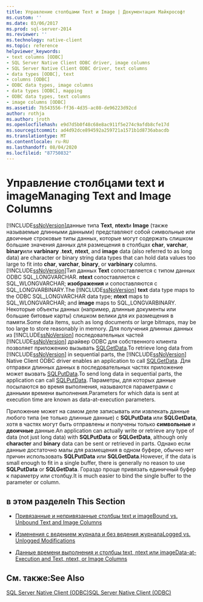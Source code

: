 ```yaml
---
title: Управление столбцами Text и Image | Документация Майкрософт
ms.custom: ''
ms.date: 03/06/2017
ms.prod: sql-server-2014
ms.reviewer: ''
ms.technology: native-client
ms.topic: reference
helpviewer_keywords:
- text columns [ODBC]
- SQL Server Native Client ODBC driver, image columns
- SQL Server Native Client ODBC driver, text columns
- data types [ODBC], text
- columns [ODBC]
- ODBC data types, image columns
- data types [ODBC], mapping
- ODBC data types, text columns
- image columns [ODBC]
ms.assetid: 7b543556-ff36-4d35-ac08-de96223d92cd
author: rothja
ms.author: jroth
ms.openlocfilehash: e9d7d5b0f48c68e8ac911f5e274c9afdb8cfe17d
ms.sourcegitcommit: ad4d92dce894592a259721a1571b1d8736abacdb
ms.translationtype: MT
ms.contentlocale: ru-RU
ms.lasthandoff: 08/04/2020
ms.locfileid: "87750832"
---
```

# <a name="managing-text-and-image-columns"></a><span data-ttu-id="44f09-102">Управление столбцами text и image</span><span class="sxs-lookup"><span data-stu-id="44f09-102">Managing Text and Image Columns</span></span>
  [!INCLUDE[ssNoVersion](../../includes/ssnoversion-md.md)]<span data-ttu-id="44f09-103">данные типа **Text**, **ntext**и **Image** (также называемые длинными данными) представляют собой символьные или двоичные строковые типы данных, которые могут содержать слишком большие значения данных для размещения в столбцах **char**, **varchar**, **binary**или **varbinary** .</span><span class="sxs-lookup"><span data-stu-id="44f09-103">**text**, **ntext**, and **image** data (also referred to as long data) are character or binary string data types that can hold data values too large to fit into **char**, **varchar**, **binary**, or **varbinary** columns.</span></span> <span data-ttu-id="44f09-104">[!INCLUDE[ssNoVersion](../../includes/ssnoversion-md.md)]Тип данных **Text** сопоставляется с типом данных ODBC SQL_LONGVARCHAR. **ntext** сопоставляется с SQL_WLONGVARCHAR; **изображения** и сопоставляются с SQL_LONGVARBINARY.</span><span class="sxs-lookup"><span data-stu-id="44f09-104">The [!INCLUDE[ssNoVersion](../../includes/ssnoversion-md.md)] **text** data type maps to the ODBC SQL_LONGVARCHAR data type; **ntext** maps to SQL_WLONGVARCHAR; and **image** maps to SQL_LONGVARBINARY.</span></span> <span data-ttu-id="44f09-105">Некоторые объекты данных (например, длинные документы или большие битовые карты) слишком велики для их размещения в памяти.</span><span class="sxs-lookup"><span data-stu-id="44f09-105">Some data items, such as long documents or large bitmaps, may be too large to store reasonably in memory.</span></span> <span data-ttu-id="44f09-106">Для получения длинных данных из [!INCLUDE[ssNoVersion](../../includes/ssnoversion-md.md)] последовательных частей [!INCLUDE[ssNoVersion](../../includes/ssnoversion-md.md)] драйвер ODBC для собственного клиента позволяет приложению вызывать [SQLGetData](../native-client-odbc-api/sqlgetdata.md).</span><span class="sxs-lookup"><span data-stu-id="44f09-106">To retrieve long data from [!INCLUDE[ssNoVersion](../../includes/ssnoversion-md.md)] in sequential parts, the [!INCLUDE[ssNoVersion](../../includes/ssnoversion-md.md)] Native Client ODBC driver enables an application to call [SQLGetData](../native-client-odbc-api/sqlgetdata.md).</span></span> <span data-ttu-id="44f09-107">Для отправки длинных данных в последовательных частях приложение может вызвать [SQLPutData](../native-client-odbc-api/sqlputdata.md).</span><span class="sxs-lookup"><span data-stu-id="44f09-107">To send long data in sequential parts, the application can call [SQLPutData](../native-client-odbc-api/sqlputdata.md).</span></span> <span data-ttu-id="44f09-108">Параметры, для которых данные посылаются во время выполнения, называются параметрами c данными времени выполнения.</span><span class="sxs-lookup"><span data-stu-id="44f09-108">Parameters for which data is sent at execution time are known as data-at-execution parameters.</span></span>  
  
 <span data-ttu-id="44f09-109">Приложение может на самом деле записывать или извлекать данные любого типа (не только длинные данные) с **SQLPutData** или **SQLGetData**, хотя в частях могут быть отправлены и получены только **символьные** и **двоичные** данные.</span><span class="sxs-lookup"><span data-stu-id="44f09-109">An application can actually write or retrieve any type of data (not just long data) with **SQLPutData** or **SQLGetData**, although only **character** and **binary** data can be sent or retrieved in parts.</span></span> <span data-ttu-id="44f09-110">Однако если данные достаточно малы для размещения в одном буфере, обычно нет причин использовать **SQLPutData** или **SQLGetData**.</span><span class="sxs-lookup"><span data-stu-id="44f09-110">However, if the data is small enough to fit in a single buffer, there is generally no reason to use **SQLPutData** or **SQLGetData**.</span></span> <span data-ttu-id="44f09-111">Гораздо проще привязать единичный буфер к параметру или столбцу.</span><span class="sxs-lookup"><span data-stu-id="44f09-111">It is much easier to bind the single buffer to the parameter or column.</span></span>  
  
## <a name="in-this-section"></a><span data-ttu-id="44f09-112">в этом разделе</span><span class="sxs-lookup"><span data-stu-id="44f09-112">In This Section</span></span>  
  
-   [<span data-ttu-id="44f09-113">Привязанные и непривязанные столбцы text и image</span><span class="sxs-lookup"><span data-stu-id="44f09-113">Bound vs. Unbound Text and Image Columns</span></span>](bound-vs-unbound-text-and-image-columns.md)  
  
-   [<span data-ttu-id="44f09-114">Изменения с ведением журнала и без ведения журнала</span><span class="sxs-lookup"><span data-stu-id="44f09-114">Logged vs. Unlogged Modifications</span></span>](logged-vs-unlogged-modifications.md)  
  
-   [<span data-ttu-id="44f09-115">Данные времени выполнения и столбцы text, ntext или image</span><span class="sxs-lookup"><span data-stu-id="44f09-115">Data-at-Execution and Text, ntext, or Image Columns</span></span>](data-at-execution-and-text-ntext-or-image-columns.md)  
  
## <a name="see-also"></a><span data-ttu-id="44f09-116">См. также:</span><span class="sxs-lookup"><span data-stu-id="44f09-116">See Also</span></span>  
 [<span data-ttu-id="44f09-117">SQL Server Native Client (ODBC)</span><span class="sxs-lookup"><span data-stu-id="44f09-117">SQL Server Native Client &#40;ODBC&#41;</span></span>](../native-client/odbc/sql-server-native-client-odbc.md)  
  
  
